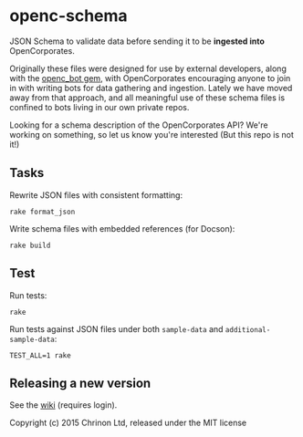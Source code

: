 # openc-schema

JSON Schema to validate data before sending it to be **ingested into** OpenCorporates.

Originally these files were designed for use by external developers, along with the [openc_bot gem](https://github.com/openc/openc_bot),  with OpenCorporates encouraging anyone to join in with writing bots for data gathering and ingestion. Lately we have moved away from that approach, and all meaningful use of these schema files is confined to bots living in our own private repos.

Looking for a schema description of the OpenCorporates API? We're working on something, so let us know you're interested (But this repo is not it!) 

## Tasks

Rewrite JSON files with consistent formatting:

    rake format_json

Write schema files with embedded references (for Docson):

    rake build

## Test

Run tests:

    rake

Run tests against JSON files under both `sample-data` and `additional-sample-data`:

    TEST_ALL=1 rake

## Releasing a new version

See the [wiki](https://wiki.opencorporates.com/dev/updating_openc-schema) (requires login).

Copyright (c) 2015 Chrinon Ltd, released under the MIT license
